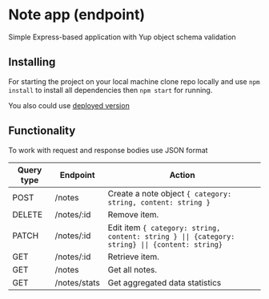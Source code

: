 # Note app (endpoint)

Simple Express-based application with Yup object schema validation

## Installing

For starting the project on your local machine clone repo locally and use `npm install` to install all dependencies then `npm start` for running.

You also could use [deployed version](https://thin-opaque-bookcase.glitch.me/notes)

## Functionality

To work with request and response bodies use JSON format

| Query type | Endpoint     | Action                                                                                           |
| ---------- | ------------ | ------------------------------------------------------------------------------------------------ |
| POST       | /notes       | Create a note object `{ category: string, content: string } `                                    |
| DELETE     | /notes/:id   | Remove item.                                                                                     |
| PATCH      | /notes/:id   | Edit item `{ category: string, content: string } \|\| {category: string} \|\| {content: string}` |
| GET        | /notes/:id   | Retrieve item.                                                                                   |
| GET        | /notes       | Get all notes.                                                                                   |
| GET        | /notes/stats | Get aggregated data statistics                                                                   |
